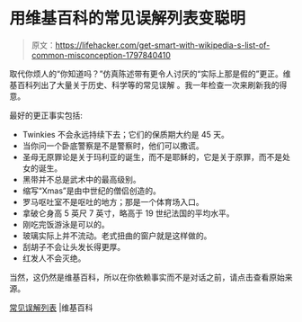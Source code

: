 # 用维基百科的常见误解列表变聪明

> 原文：<https://lifehacker.com/get-smart-with-wikipedia-s-list-of-common-misconception-1797840410>

取代你烦人的“你知道吗？”仿真陈述带有更令人讨厌的“实际上那是假的”更正。维基百科列出了大量关于历史、科学等的常见误解 。我一年检查一次来刷新我的得意。



最好的更正事实包括:

*   Twinkies 不会永远持续下去；它们的保质期大约是 45 天。
*   当你问一个卧底警察是不是警察时，他们可以撒谎。
*   圣母无原罪论是关于玛利亚的诞生，而不是耶稣的，它是关于原罪，而不是处女的诞生。
*   黑带并不总是武术中的最高级别。
*   缩写“Xmas”是由中世纪的僧侣创造的。
*   罗马呕吐室不是呕吐的地方；那是一个体育场入口。
*   拿破仑身高 5 英尺 7 英寸，略高于 19 世纪法国的平均水平。
*   刚吃完饭游泳是可以的。
*   玻璃实际上并不流动。老式扭曲的窗户就是这样做的。
*   刮胡子不会让头发长得更厚。
*   红发人不会灭绝。

当然，这仍然是维基百科，所以在你依赖事实而不是对话之前，请点击查看原始来源。

[常见误解列表](https://en.wikipedia.org/wiki/List_of_common_misconceptions) |维基百科